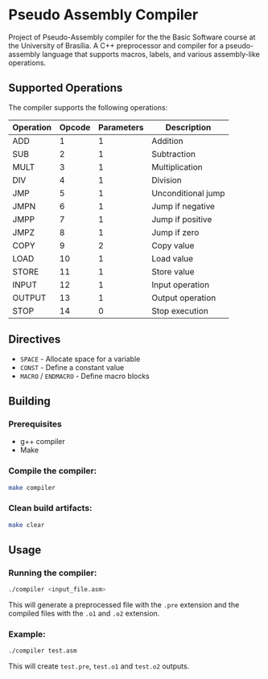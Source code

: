 # Pseudo Assembly Compiler

Project of Pseudo-Assembly compiler for the the Basic Software course at the University of Brasília.
A C++ preprocessor and compiler for a pseudo-assembly language that supports macros, labels, and various assembly-like operations.

## Supported Operations

The compiler supports the following operations:

| Operation | Opcode | Parameters | Description |
|-----------|--------|------------|-------------|
| ADD | 1 | 1 | Addition |
| SUB | 2 | 1 | Subtraction |
| MULT | 3 | 1 | Multiplication |
| DIV | 4 | 1 | Division |
| JMP | 5 | 1 | Unconditional jump |
| JMPN | 6 | 1 | Jump if negative |
| JMPP | 7 | 1 | Jump if positive |
| JMPZ | 8 | 1 | Jump if zero |
| COPY | 9 | 2 | Copy value |
| LOAD | 10 | 1 | Load value |
| STORE | 11 | 1 | Store value |
| INPUT | 12 | 1 | Input operation |
| OUTPUT | 13 | 1 | Output operation |
| STOP | 14 | 0 | Stop execution |

## Directives

- `SPACE` - Allocate space for a variable
- `CONST` - Define a constant value
- `MACRO` / `ENDMACRO` - Define macro blocks

## Building

### Prerequisites
- g++ compiler
- Make

### Compile the compiler:
```bash
make compiler
```

### Clean build artifacts:
```bash
make clear
```

## Usage

### Running the compiler:
```bash
./compiler <input_file.asm>
```

This will generate a preprocessed file with the `.pre` extension and the compiled files with the `.o1` and `.o2` extension.

### Example:
```bash
./compiler test.asm
```
This will create `test.pre`, `test.o1` and `test.o2` outputs.